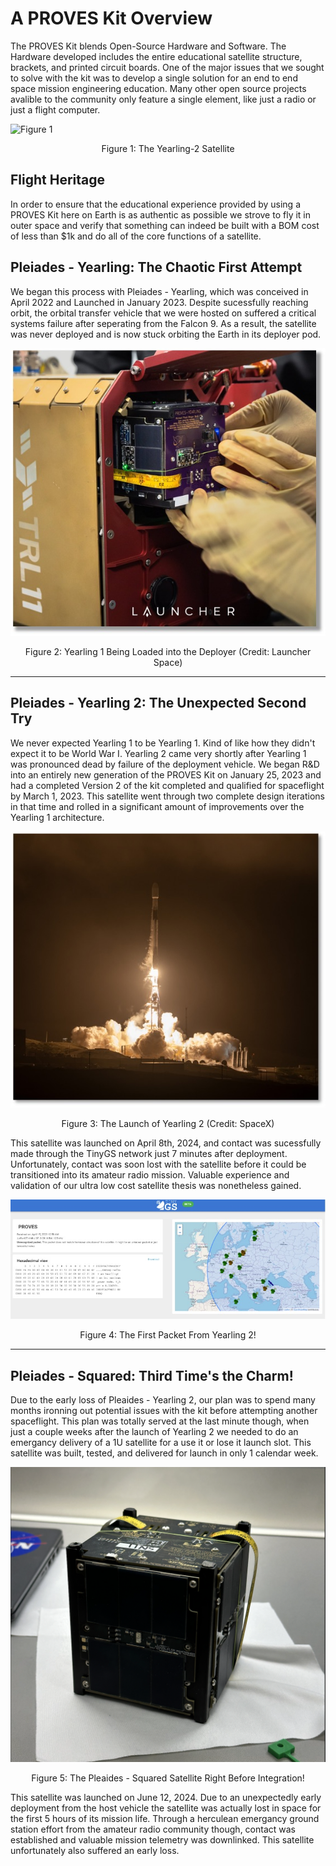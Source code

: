 # A PROVES Kit Overview
The PROVES Kit blends Open-Source Hardware and Software. The Hardware developed includes the entire educational satellite structure, brackets, and printed circuit boards. One of the major issues that we sought to solve with the kit was to develop a single solution for an end to end space mission engineering education. Many other open source projects avalible to the community only feature a single element, like just a radio or just a flight computer. 

![Figure 1](images/YearlingV2.jpg)
<p align="center">Figure 1: The Yearling-2 Satellite</p>

## Flight Heritage
In order to ensure that the educational experience provided by using a PROVES Kit here on Earth is as authentic as possible we strove to fly it in outer space and verify that something can indeed be built with a BOM cost of less than $1k and do all of the core functions of a satellite. 

## Pleiades - Yearling: The Chaotic First Attempt 
We began this process with Pleiades - Yearling, which was conceived in April 2022 and Launched in January 2023. Despite sucessfully reaching orbit, the orbital transfer vehicle that we were hosted on suffered a critical systems failure after seperating from the Falcon 9. As a result, the satellite was never deployed and is now stuck orbiting the Earth in its deployer pod. 

![Figure 2](images/fig2.jpg)
<p align="center">Figure 2: Yearling 1 Being Loaded into the Deployer (Credit: Launcher Space)</p>

***

## Pleiades - Yearling 2: The Unexpected Second Try 
We never expected Yearling 1 to be Yearling 1. Kind of like how they didn't expect it to be World War I. Yearling 2 came very shortly after Yearling 1 was pronounced dead by failure of the deployment vehicle. We began R&D into an entirely new generation of the PROVES Kit on January 25, 2023 and had a completed Version 2 of the kit completed and qualified for spaceflight by March 1, 2023. This satellite went through two complete design iterations in that time and rolled in a significant amount of improvements over the Yearling 1 architecture. 

![Figure 3](images/fig3.jpg)
<p align="center">Figure 3: The Launch of Yearling 2 (Credit: SpaceX)</p>

This satellite was launched on April 8th, 2024, and contact was sucessfully made through the TinyGS network just 7 minutes after deployment. Unfortunately, contact was soon lost with the satellite before it could be transitioned into its amateur radio mission. Valuable experience and validation of our ultra low cost satellite thesis was nonetheless gained. 

![Figure 4](images/fig4.jpg)
<p align="center">Figure 4: The First Packet From Yearling 2!</p>

***

## Pleiades - Squared: Third Time's the Charm! 
Due to the early loss of Pleaides - Yearling 2, our plan was to spend many months ironning out potential issues with the kit before attempting another spaceflight. This plan was totally served at the last minute though, when just a couple weeks after the launch of Yearling 2 we needed to do an emergancy delivery of a 1U satellite for a use it or lose it launch slot. This satellite was built, tested, and delivered for launch in only 1 calendar week. 

![Figure 5](images/fig5.png)
<p align="center">Figure 5: The Pleaides - Squared Satellite Right Before Integration!</p>

This satellite was launched on June 12, 2024. Due to an unexpectedly early deployment from the host vehicle the satellite was actually lost in space for the first 5 hours of its mission life. Through a herculean emergancy ground station effort from the amateur radio community though, contact was established and valuable mission telemetry was downlinked. This satellite unfortunately also suffered an early loss. 

